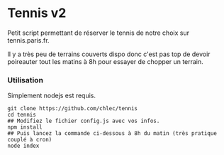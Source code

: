 # Tennis v2

Petit script permettant de réserver le tennis de notre choix sur tennis.paris.fr.

Il y a très peu de terrains couverts dispo donc c'est pas top de devoir poireauter tout les matins à 8h pour essayer de chopper un terrain.

### Utilisation
Simplement nodejs est requis.

```
git clone https://github.com/chlec/tennis
cd tennis
## Modifiez le fichier config.js avec vos infos.
npm install
## Puis lancez la commande ci-dessous à 8h du matin (très pratique couplé à cron)
node index 
```
